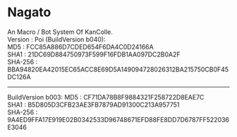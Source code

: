 # Nagato  
An Macro / Bot System Of KanColle.  
Version : Poi (BuildVersion b040):  
MD5		: FCC85A886D7CDED654F6DA4C0D24166A  
SHA1	: 21DC69D884750973F599F16FDB1AA097DC2B0A2F  
SHA-256	: BBA94820EA42015EC65ACC8E69D5A149094728026312BA215750CB0F45DC126A  
  
  - - -  
  
BuildVersion b003:
MD5		: CF71DA78B8F9884321F258722D8EAE7C  
SHA1	: B5D805D3CFB23AE3FB7879AD91300C213A957751  
SHA-256	: 9A4ED9FFA17E919E02B0342533D96748671EFD88FE8DD7D6787FF522036E3046  